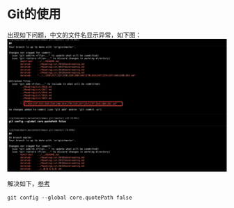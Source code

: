 # Git的使用

出现如下问题，中文的文件名显示异常，如下图：
![效果图](./images/git.png)

解决如下，[参考](https://stackoverflow.com/questions/34549040/git-not-displaying-unicode-file-names)

```shell
git config --global core.quotePath false
```

